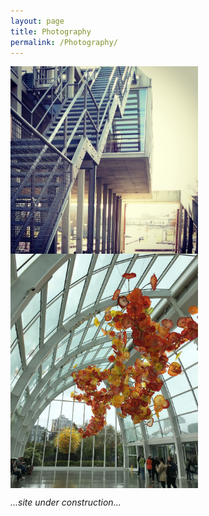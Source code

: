 ```yaml
---
layout: page
title: Photography
permalink: /Photography/
---
```



<img alt="Step photograph" align="middle" width="300" src="/assets/pers-steps.jpg">

<img alt="Step photograph" align="middle" width="300" src="/assets/pers-floral.jpg">

<a> <em> ...site under construction... </em> </a>